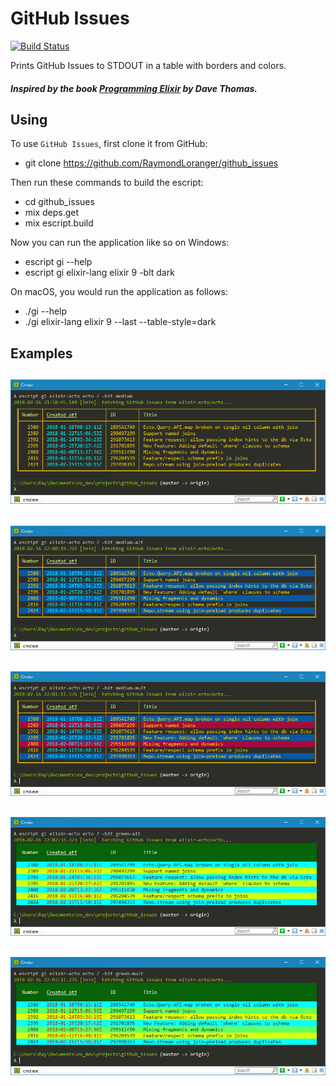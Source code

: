 # GitHub Issues

[![Build Status](https://travis-ci.org/RaymondLoranger/github_issues.svg?branch=master)](https://travis-ci.org/RaymondLoranger/github_issues)

Prints GitHub Issues to STDOUT in a table with borders and colors.

##### Inspired by the book [Programming Elixir](https://pragprog.com/book/elixir16/programming-elixir-1-6) by Dave Thomas.

## Using

To use `GitHub Issues`, first clone it from GitHub:

  - git clone https://github.com/RaymondLoranger/github_issues

Then run these commands to build the escript:

  - cd github_issues
  - mix deps.get
  - mix escript.build

Now you can run the application like so on Windows:

  - escript gi --help
  - escript gi elixir-lang elixir 9 -blt dark

On macOS, you would run the application as follows:

  - ./gi --help
  - ./gi elixir-lang elixir 9 --last --table-style=dark

## Examples
## ![medium](images/medium.png)
## ![medium_alt](images/medium_alt.png)
## ![medium_mult](images/medium_mult.png)
## ![green_alt](images/green_alt.png)
## ![green_mult](images/green_mult.png)
